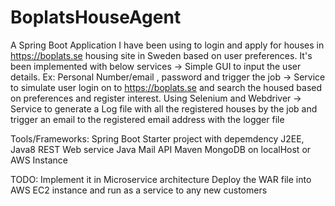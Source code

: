 # BoplatsHouseAgent
A Spring Boot Application I have been using to login and apply for houses in https://boplats.se housing site in Sweden based on user preferences.
It's been implemented with below services
 -> Simple GUI to input the user details. Ex: Personal Number/email , password and trigger the job
 -> Service to simulate user login on to https://boplats.se and search the housed based on preferences and register interest. Using    Selenium and Webdriver
 -> Service to generate a Log file with all the registered houses by the job and trigger an email to the registered email address with the logger file
 
 Tools/Frameworks:
 Spring Boot Starter project with depemdency
 J2EE, Java8
 REST Web service
 Java Mail API
 Maven
 MongoDB on localHost or AWS Instance
 
 TODO:
 Implement it in Microservice architecture
 Deploy the WAR file into AWS EC2 instance and run as a service to any new customers
